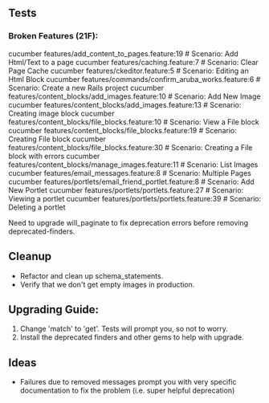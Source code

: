## Tests

### Broken Features (21F):

cucumber features/add_content_to_pages.feature:19 # Scenario: Add Html/Text to a page
cucumber features/caching.feature:7 # Scenario: Clear Page Cache
cucumber features/ckeditor.feature:5 # Scenario: Editing an Html Block
cucumber features/commands/confirm_aruba_works.feature:6 # Scenario: Create a new Rails project
cucumber features/content_blocks/add_images.feature:10 # Scenario: Add New Image
cucumber features/content_blocks/add_images.feature:13 # Scenario: Creating image block
cucumber features/content_blocks/file_blocks.feature:10 # Scenario: View a File block
cucumber features/content_blocks/file_blocks.feature:19 # Scenario: Creating File block
cucumber features/content_blocks/file_blocks.feature:30 # Scenario: Creating a File block with errors
cucumber features/content_blocks/manage_images.feature:11 # Scenario: List Images
cucumber features/email_messages.feature:8 # Scenario: Multiple Pages
cucumber features/portlets/email_friend_portlet.feature:8 # Scenario: Add New Portlet
cucumber features/portlets/portlets.feature:27 # Scenario: Viewing a portlet
cucumber features/portlets/portlets.feature:39 # Scenario: Deleting a portlet

Need to upgrade will_paginate to fix deprecation errors before removing deprecated-finders.

## Cleanup

* Refactor and clean up schema_statements.
* Verify that we don't get empty images in production.

## Upgrading Guide:

1. Change 'match' to 'get'. Tests will prompt you, so not to worry.
2. Install the deprecated finders and other gems to help with upgrade.


## Ideas

* Failures due to removed messages prompt you with very specific documentation to fix the problem (i.e. super helpful deprecation)
